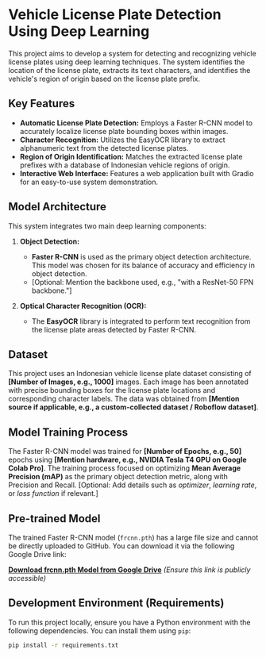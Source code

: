 # Vehicle License Plate Detection Using Deep Learning

This project aims to develop a system for detecting and recognizing vehicle license plates using deep learning techniques. The system identifies the location of the license plate, extracts its text characters, and identifies the vehicle's region of origin based on the license plate prefix.

## Key Features

* **Automatic License Plate Detection:** Employs a Faster R-CNN model to accurately localize license plate bounding boxes within images.
* **Character Recognition:** Utilizes the EasyOCR library to extract alphanumeric text from the detected license plates.
* **Region of Origin Identification:** Matches the extracted license plate prefixes with a database of Indonesian vehicle regions of origin.
* **Interactive Web Interface:** Features a web application built with Gradio for an easy-to-use system demonstration.

## Model Architecture

This system integrates two main deep learning components:

1.  **Object Detection:**
    * **Faster R-CNN** is used as the primary object detection architecture. This model was chosen for its balance of accuracy and efficiency in object detection.
    * [Optional: Mention the backbone used, e.g., "with a ResNet-50 FPN backbone."]

2.  **Optical Character Recognition (OCR):**
    * The **EasyOCR** library is integrated to perform text recognition from the license plate areas detected by Faster R-CNN.

## Dataset

This project uses an Indonesian vehicle license plate dataset consisting of **[Number of Images, e.g., 1000]** images. Each image has been annotated with precise bounding boxes for the license plate locations and corresponding character labels. The data was obtained from **[Mention source if applicable, e.g., a custom-collected dataset / Roboflow dataset]**.

## Model Training Process

The Faster R-CNN model was trained for **[Number of Epochs, e.g., 50]** epochs using **[Mention hardware, e.g., NVIDIA Tesla T4 GPU on Google Colab Pro]**. The training process focused on optimizing **Mean Average Precision (mAP)** as the primary object detection metric, along with Precision and Recall. [Optional: Add details such as *optimizer*, *learning rate*, or *loss function* if relevant.]

## Pre-trained Model

The trained Faster R-CNN model (`frcnn.pth`) has a large file size and cannot be directly uploaded to GitHub. You can download it via the following Google Drive link:

[**Download frcnn.pth Model from Google Drive**](https://drive.google.com/file/d/1tzRnGFFSHqf5i2Dd03rY0Q1r4LS6HuXj/view?usp=sharing)
*(Ensure this link is publicly accessible)*

## Development Environment (Requirements)

To run this project locally, ensure you have a Python environment with the following dependencies. You can install them using `pip`:

```bash
pip install -r requirements.txt
